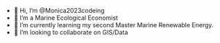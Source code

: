 - 👋 Hi, I’m @Monica2023codeing
- 👀 I’m a Marine Ecological Economist
- 🌱 I’m currently learning my second Master Marine Renewable Energy.
- 💞️ I’m looking to collaborate on GIS/Data

<!---
Monica2023codeing/Monica2023codeing is a ✨ special ✨ repository because its `README.md` (this file) appears on your GitHub profile.
You can click the Preview link to take a look at your changes.
--->
